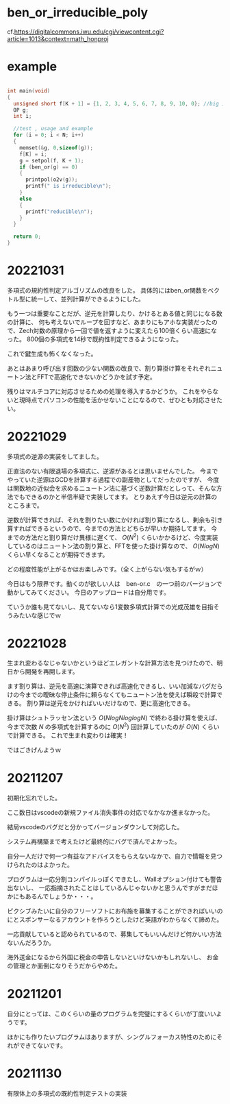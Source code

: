 # ben_or_irreducible_poly

cf.https://digitalcommons.iwu.edu/cgi/viewcontent.cgi?article=1013&context=math_honproj

# example

```c

int main(void)
{
  unsigned short f[K + 1] = {1, 2, 3, 4, 5, 6, 7, 8, 9, 10, 0}; //big indian
  OP g;
  int i;

  //test , usage and example
  for (i = 0; i < N; i++)
  {
    memset(&g, 0,sizeof(g));
    f[K] = i;
    g = setpol(f, K + 1);
    if (ben_or(g) == 0)
    {
      printpol(o2v(g));
      printf(" is irreducible\n");
    }
    else
    {
      printf("reducible\n");
    }
  }

  return 0;
}

```
# 20221031

多項式の規約性判定アルゴリズムの改良をした。
具体的にはben_or関数をベクトル型に統一して、並列計算ができるようにした。

もう一つは重要なことだが、逆元を計算したり、かけるとある値と同じになる数の計算に、
何も考えないでループを回すなど、あまりにもアホな実装だったので、Zech対数の原理から一回で値を返すように変えたら100倍くらい高速になった。
800個の多項式を14秒で既約性判定できるようになった。

これで鍵生成も怖くなくなった。

あとはあまり呼び出す回数の少ない関数の改良で、割り算掛け算をそれぞれニュートン法とFFTで高速化できないかどうかを試す予定。

残りはマルチコアに対応させるための処理を導入するかどうか。
これをやらないと現時点でパソコンの性能を活かせないことになるので、ぜひとも対応させたい。

# 20221029

多項式の逆源の実装をしてました。

正直法のない有限退場の多項式に、逆源があるとは思いませんでした。
今までやっていた逆源はGCDを計算する過程での副産物としてだったのですが、
今度は関数地の近似会を求めるニュートン法に基づく逆数計算だとしって、そんな方法でもできるのかと半信半疑で実装してます。
とりあえず今日は逆元の計算のところまで。

逆数が計算できれば、それを割りたい数にかければ割り算になるし、剰余も引き算すればできるというので、今までの方法とどちらが早いか期待してます。
今までの方法だと割り算だけ異様に遅くて、 $O(N^2)$ くらいかかるけど、今度実装しているのはニュートン法の割り算と、FFTを使った掛け算なので、
 $O(N log N)$ くらい早くなることが期待できます。

どの程度性能が上がるかはお楽しみです。（全く上がらない気もするがｗ）

今日はもう限界です。動くのが欲しい人は　ben-or.c　の一つ前のバージョンで動かしてみてください。
今日のアップロードは自分用です。

ていうか誰も見てないし、見てないなら1変数多項式計算での光成茂雄を目指そうみたいな感じでｗ

# 20221028

生まれ変わるなじゃないかというほどエレガントな計算方法を見つけたので、明日から開発を再開します。

ます割り算は、逆元を高速に演算できれば高速化できるし、いい加減なバグだらけの今までの曖昧な停止条件に頼らなくてもニュートン法を使えば瞬殺で計算できる。
割り算は逆元をかければいいだけなので、更に高速化できる。

掛け算はシュトラッセン法という $O(NlogNloglogN)$ で終わる掛け算を使えば、今まで次数 $N$ の多項式を計算するのに $O(N^2)$ 回計算していたのが $O(N)$ くらいで計算できる。
これで生まれ変わりは確実！

ではごきげんようｗ


# 20211207

初期化忘れでした。

ここ数日はvscodeの新規ファイル消失事件の対応でなかなか進まなかった。

結局vscodeのバグだと分かってバージョンダウンして対応した。

システム再構築まで考えたけど最終的にバグで済んでよかった。

自分一人だけで何一つ有益なアドバイスをもらえないなかで、自力で情報を見つけられたのはよかった。

プログラムは一応分割コンパイルっぽくできたし、Wallオプション付けても警告出ないし、
一応指摘されたことはしているんじゃないかと思うんですがまだほかにもあるんでしょうか・・・。

ピクシブみたいに自分のフリーソフトにお布施を募集することができればいいのにとスポンサーなるアカウントを作ろうとしたけど英語がわからなくて諦めた。

一応貢献していると認められているので、募集してもいいんだけど何かいい方法ないんだろうか。

海外送金になるから外国に税金の申告しないといけないかもしれないし、
お金の管理とか面倒になりそうだからやめた。

# 20211201

自分にとっては、このくらいの量のプログラムを完璧にするくらいが丁度いいようです。

ほかにも作りたいプログラムはありますが、シングルフォーカス特性のためにそれができてないです。

# 20211130

有限体上の多項式の既約性判定テストの実装

